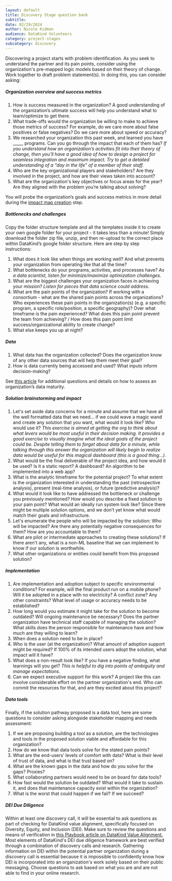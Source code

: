 ```yaml
---
layout: default
title: Discovery Stage question bank
subtitle:
date: 02/29/2024
author: Nicole Kidman
audience: DataKind Volunteers
category: project-stages
subcategory: discovery
---
```


Discovering a project starts with problem identification. As you seek to understand the partner and its pain points, consider using the organization's pre\-mapped logic models based on their theory of change. Work together to draft problem statement(s). In doing this, you can consider asking:


##### Organization overview and success metrics


1. How is success measured in the organization? A good understanding of the organization’s ultimate success will help you understand what to learn/optimize to get there.
2. What trade\-offs would the organization be willing to make to achieve those metrics of success? For example, do we care more about false positives or false negatives? Do we care more about speed or accuracy?
3. We researched your organization this past week, and learned you have \_\_\_\_\_ programs. Can you go through the impact that each of them has? *If you understand how an organization’s activities fit into their theory of change, then you’ll have a good idea of how to design a project for seamless integration and maximum impact. Try to get a detailed understanding of a “day in the life” of a member of their staff.*
4. Who are the key organizational players and stakeholders? Are they involved in the project, and how are their views taken into account?
5. What are the organization's key objectives or focus areas for the year? Are they aligned with the problem you’re talking about solving?


You will probe the organization’s goals and success metrics in more detail during the [impact map creation](https://playbook.datakind.org/playbook/articles/17) step.


##### Bottlenecks and challenges


Copy the folder structure template and all the templates inside it to create your own google folder for your project \- it takes less than a minute! Simply download the folder zip file, unzip, and then re\-upload to the correct place within DataKind’s google folder structure. Here are step by step instructions:


1. What does it look like when things are working well? And what prevents your organization from operating like that all the time?
2. What bottlenecks do your programs, activities, and processes have?  *As a data scientist, listen for minimize/maximize optimization challenges.*
3. What are the biggest challenges your organization faces in achieving your mission? *Listen for pieces that data science could address.*
4. What are the pain points of the organization? If working with a consortium \- what are the shared pain points across the organizations? Who experiences these pain points in the organization(s) (e.g. a specific program, a specific role/position, a specific geography)? Over what timeframe is the pain experienced? What does this pain point prevent the team from achieving? / How does this pain point limit success/organizational ability to create change?
5. What else keeps you up at night?


##### Data


1. What data has the organization collected? Does the organization know of any other data sources that will help them meet their goal?
2. How is data currently being accessed and used? What inputs inform decision\-making?


See [this article](https://playbook.datakind.org/playbook/articles/24)  for additional questions and details on how to assess an organization’s data maturity. 


##### Solution brainstorming and impact


1. Let's set aside data concerns for a minute and assume that we have all the well formatted data that we need… if we could wave a magic wand and create any solution that you want, what would it look like? Who would use it? *This exercise is aimed at getting the org to think about what levers would be most useful in their decision making. It provides a good exercise to visually imagine what the ideal goals of the project could be. Despite telling them to forget about data for a minute, while talking through this answer the organization will likely begin to realize data would be useful for this magical dashboard (this is a good thing…).*
2. What would be the final deliverable of the project idea, and how would it be used? Is it a static report? A dashboard? An algorithm to be implemented into a web app?
3. What is the analytic timeframe for the potential project? To what extent is the organization interested in understanding the past (retrospective analysis), present (real\-time analysis), or future (predictive analysis)?
4. What would it look like to have addressed the bottleneck or challenge you previously mentioned? How would you describe a fixed solution to your pain point? What would an ideally run system look like? Since there might be multiple solution options, and we don’t yet know what would match their goals and infrastructure.
5. Let's enumerate the people who will be impacted by the solution: Who will be impacted? Are there any potentially negative consequences for them? How are you accountable to them?
6. What are pilot or intermediate approaches to creating these solutions? If there aren't any, what is a non\-ML baseline that we can implement to know if our solution is worthwhile.
7. What other organizations or entities could benefit from this proposed solution?


##### Implementation


1. Are implementation and adoption subject to specific environmental conditions? For example, will the final product run on a mobile phone? Will it be adopted in a place with no electricity? A conflict zone? Any other constraints? What level of usage or accuracy needs to be established?
2. How long would you estimate it might take for the solution to become outdated? Will ongoing maintenance be necessary? Does the partner organization have technical staff capable of managing the solution? What skills does the person responsible for maintenance have and how much are they willing to learn?
3. When does a solution need to be in place?
4. Who is the user (at the organization)? What amount of adoption support might be required? If 100% of its intended users adopt the solution, what impact will it have?
5. What does a non\-result look like? If you have a negative finding, what learnings will you get? *This is helpful to dig into points of ambiguity and manage expectations.*
6. Can we expect executive support for this work? A project like this can involve considerable effort on the partner organization's end. Who can commit the resources for that, and are they excited about this project?


##### Data tools


Finally, if the solution pathway proposed is a data tool, here are some questions to consider asking alongside stakeholder mapping and needs assessment: 


1. If we are proposing building a tool as a solution, are the technologies and tools in the proposed solution viable and affordable for this organization?
2. How do we know that data tools solve for the stated pain points?
3. What are the end\-users’ levels of comfort with data? What is their level of trust of data, and what is that trust based on?
4. What are the known gaps in the data and how do you solve for the gaps? Proxies?
5. What collaborating partners would need to be on board for data tools?
6. How fast would the solution be outdated? What would it take to sustain it, and does that maintenance capacity exist within the organization?
7. What is the worst that could happen if we fail? If we succeed?


##### DEI Due Diligence


Within at least one discovery call, it will be essential to ask questions as part of checking for DataKind value alignment, specifically focused on Diversity, Equity, and Inclusion (DEI). Make sure to review the questions and means of verification in  [this Playbook article on DataKind Value Alignment.](https://playbook.datakind.org/playbook/articles/22) Most elements of DataKind's DEI due diligence framework are best verified through a combination of discovery calls and research. Gathering information on DEI within the potential partner organization during a discovery call is essential because it is impossible to confidently know how DEI is incorporated into an organization's work solely based on their public messaging. Choose questions to ask based on what you are and are not able to find in your online research.
